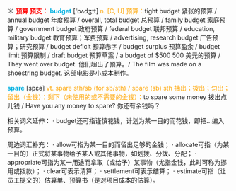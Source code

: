 ☀ <font color="red">**预算 预支：**</font>
<font color="sky blue">**budget**</font> ['bʌdӡɪt] 
<font color="orange">n. [C, U] 预算：</font>tight budget 紧张的预算 / annual budget 年度预算 / overall, total budget 总预算 / family budget 家庭预算 / government budget 政府预算 / federal budget 联邦预算 / education, military budget 教育预算；军费预算 / advertising, research budget 广告预算；研究预算 / budget deficit 预算赤字 / budget surplus 预算盈余 / budget limit 预算限制 / draft budget 预算草案 / a budget of $500 500 美元的预算 / They went over budget. 他们超出了预算。/ The film was made on a shoestring budget. 这部电影是小成本制作。

<font color="sky blue">**spare**</font> [spεə] 
<font color="orange">vt. spare sth/sb (for sb/sth) / spare (sb) sth 抽出；拨出；匀出；留出（金钱）；剩下（未使用的或不需要的金钱）：</font>to spare some money 拨出点儿钱 / Have you any money to spare? 你还有余钱吗？

相关词义延伸：
· budget还可指谨慎花钱，计划为某一目的而花钱，即把…编入预算。

周边词汇补充：
· allow可指为某一目的而留出足够的金钱；
· allocate可指（为某一目的）正式将某事物给予某人或其他事物，如划拨、分拨、分配；
· appropriate可指为某一用途而拿取（或给予）某事物（尤指金钱，此时可称为挪用或拨款）；
· clear可表示清算；
· settlement可表示结算；
· estimate可指（让员工提交的）估算单、预算书（是对项目成本的估算）。


